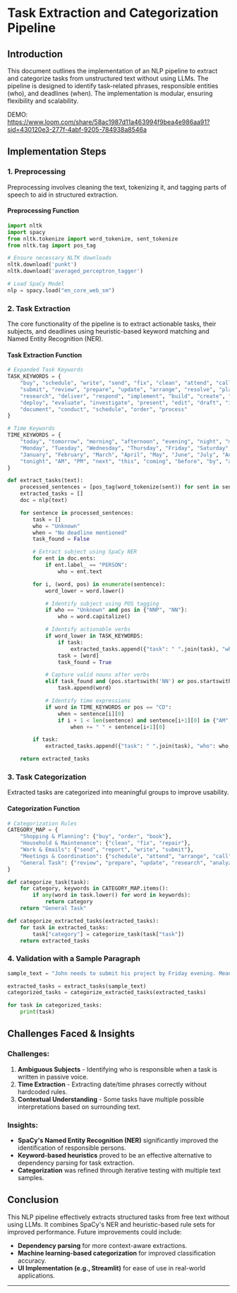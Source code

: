 # Task Extraction and Categorization Pipeline

## **Introduction**
This document outlines the implementation of an NLP pipeline to extract and categorize tasks from unstructured text without using LLMs. The pipeline is designed to identify task-related phrases, responsible entities (who), and deadlines (when). The implementation is modular, ensuring flexibility and scalability.

DEMO: https://www.loom.com/share/58ac1987d11a463994f9bea4e986aa91?sid=430120e3-277f-4abf-9205-784938a8546a

## **Implementation Steps**

### **1. Preprocessing**
Preprocessing involves cleaning the text, tokenizing it, and tagging parts of speech to aid in structured extraction.

#### **Preprocessing Function**
```python
import nltk
import spacy
from nltk.tokenize import word_tokenize, sent_tokenize
from nltk.tag import pos_tag

# Ensure necessary NLTK downloads
nltk.download('punkt')
nltk.download('averaged_perceptron_tagger')

# Load SpaCy Model
nlp = spacy.load("en_core_web_sm")
```

### **2. Task Extraction**
The core functionality of the pipeline is to extract actionable tasks, their subjects, and deadlines using heuristic-based keyword matching and Named Entity Recognition (NER).

#### **Task Extraction Function**
```python
# Expanded Task Keywords
TASK_KEYWORDS = {
    "buy", "schedule", "write", "send", "fix", "clean", "attend", "call", "finalize", "complete", "organize",
    "submit", "review", "prepare", "update", "arrange", "resolve", "plan", "book", "report", "approve", "notify",
    "research", "deliver", "respond", "implement", "build", "create", "design", "analyze", "manage", "coordinate",
    "deploy", "evaluate", "investigate", "present", "edit", "draft", "install", "launch", "assign", "execute",
    "document", "conduct", "schedule", "order", "process"
}

# Time Keywords
TIME_KEYWORDS = {
    "today", "tomorrow", "morning", "afternoon", "evening", "night", "midnight", "noon", "weekend",
    "Monday", "Tuesday", "Wednesday", "Thursday", "Friday", "Saturday", "Sunday",
    "January", "February", "March", "April", "May", "June", "July", "August", "September", "October", "November", "December",
    "tonight", "AM", "PM", "next", "this", "coming", "before", "by", "after"
}

def extract_tasks(text):
    processed_sentences = [pos_tag(word_tokenize(sent)) for sent in sent_tokenize(text)]
    extracted_tasks = []
    doc = nlp(text)

    for sentence in processed_sentences:
        task = []
        who = "Unknown"
        when = "No deadline mentioned"
        task_found = False

        # Extract subject using SpaCy NER
        for ent in doc.ents:
            if ent.label_ == "PERSON":  
                who = ent.text  

        for i, (word, pos) in enumerate(sentence):
            word_lower = word.lower()

            # Identify subject using POS tagging
            if who == "Unknown" and pos in {"NNP", "NN"}:
                who = word.capitalize()

            # Identify actionable verbs
            if word_lower in TASK_KEYWORDS:
                if task:
                    extracted_tasks.append({"task": " ".join(task), "who": who, "when": when})
                task = [word]
                task_found = True

            # Capture valid nouns after verbs
            elif task_found and (pos.startswith('NN') or pos.startswith('VB')) and word_lower not in TIME_KEYWORDS:
                task.append(word)

            # Identify time expressions
            if word in TIME_KEYWORDS or pos == "CD":
                when = sentence[i][0]
                if i + 1 < len(sentence) and sentence[i+1][0] in {"AM", "PM"}:
                    when += " " + sentence[i+1][0]

        if task:
            extracted_tasks.append({"task": " ".join(task), "who": who, "when": when})

    return extracted_tasks
```

### **3. Task Categorization**
Extracted tasks are categorized into meaningful groups to improve usability.

#### **Categorization Function**
```python
# Categorization Rules
CATEGORY_MAP = {
    "Shopping & Planning": {"buy", "order", "book"},
    "Household & Maintenance": {"clean", "fix", "repair"},
    "Work & Emails": {"send", "report", "write", "submit"},
    "Meetings & Coordination": {"schedule", "attend", "arrange", "call", "plan"},
    "General Task": {"review", "prepare", "update", "research", "analyze", "execute"}
}

def categorize_task(task):
    for category, keywords in CATEGORY_MAP.items():
        if any(word in task.lower() for word in keywords):
            return category
    return "General Task"

def categorize_extracted_tasks(extracted_tasks):
    for task in extracted_tasks:
        task["category"] = categorize_task(task["task"])
    return extracted_tasks
```

### **4. Validation with a Sample Paragraph**
```python
sample_text = "John needs to submit his project by Friday evening. Meanwhile, Priya is planning to book flight tickets for her vacation next Monday. Alex has to review the financial report before the meeting on Wednesday morning. Sneha must call the technician to fix the air conditioner tomorrow. In addition, Rahul is organizing a team lunch this weekend."

extracted_tasks = extract_tasks(sample_text)
categorized_tasks = categorize_extracted_tasks(extracted_tasks)

for task in categorized_tasks:
    print(task)
```

## **Challenges Faced & Insights**
### **Challenges:**
1. **Ambiguous Subjects** - Identifying who is responsible when a task is written in passive voice.
2. **Time Extraction** - Extracting date/time phrases correctly without hardcoded rules.
3. **Contextual Understanding** - Some tasks have multiple possible interpretations based on surrounding text.

### **Insights:**
- **SpaCy's Named Entity Recognition (NER)** significantly improved the identification of responsible persons.
- **Keyword-based heuristics** proved to be an effective alternative to dependency parsing for task extraction.
- **Categorization** was refined through iterative testing with multiple text samples.

## **Conclusion**
This NLP pipeline effectively extracts structured tasks from free text without using LLMs. It combines SpaCy's NER and heuristic-based rule sets for improved performance. Future improvements could include:
- **Dependency parsing** for more context-aware extractions.
- **Machine learning-based categorization** for improved classification accuracy.
- **UI Implementation (e.g., Streamlit)** for ease of use in real-world applications.

---

